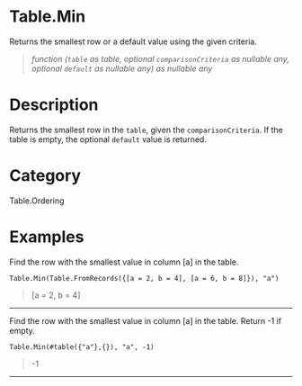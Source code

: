 ﻿# Table.Min
Returns the smallest row or a default value using the given criteria.
> _function (<code>table</code> as table, optional <code>comparisonCriteria</code> as nullable any, optional <code>default</code> as nullable any) as nullable any_
# Description 
Returns the smallest row in the <code>table</code>, given the <code>comparisonCriteria</code>. If the table is empty, the optional <code>default</code> value is returned.
# Category 
Table.Ordering
# Examples 
Find the row with the smallest value in column [a] in the table.
```
Table.Min(Table.FromRecords({[a = 2, b = 4], [a = 6, b = 8]}), "a")
```
> [a = 2, b = 4]
***
Find the row with the smallest value in column [a] in the table. Return -1 if empty.
```
Table.Min(#table({"a"},{}), "a", -1)
```
> -1
***
